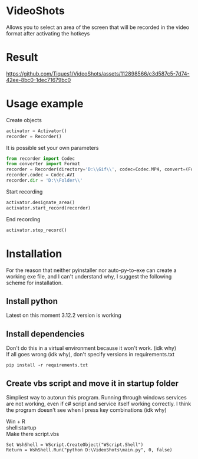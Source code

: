 # VideoShots
Allows you to select an area of the screen that will be recorded in the video format after activating the hotkeys
# Result
https://github.com/Tiques1/VideoShots/assets/112898566/c3d587c5-7d74-42ee-8bc0-1dec71679bc0
# Usage example
Create objects
```python
activator = Activator()
recorder = Recorder()
```
It is possible set your own parameters
```python
from recorder import Codec
from converter import Format
recorder = Recorder(directory='D:\\Gif\\', codec=Codec.MP4, convert=(Format.Gif, ))
recorder.codec = Codec.AVI
recorder.dir = 'D:\\Folder\\'
```
Start recording
```python
activator.designate_area()
activator.start_record(recorder)
```
End recording
```python
activator.stop_record()
```
# Installation
For the reason that neither pyinstaller nor auto-py-to-exe can create a working exe file, and I can't understand why, I suggest the following scheme for installation.
## Install python
Latest on this moment 3.12.2 version is working
## Install dependencies
Don't do this in a virtual environment because it won't work. (idk why)  
If all goes wrong (idk why), don't specify versions in requirements.txt  
```
pip install -r requirements.txt
```
## Create vbs script and move it in startup folder
Simpliest way to autorun this program. Running through windows services are not working, even if c# script and service itself working correctly. I think the program doesn't see when I press key combinations (idk why)  

Win + R  
shell:startup  
Make there script.vbs  
```
Set WshShell = WScript.CreateObject("WScript.Shell")
Return = WshShell.Run("python D:\VideoShots\main.py", 0, false)
```
